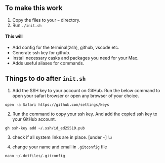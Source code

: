 ## To make this work
1. Copy the files to your `~` directory.
2. Run `./init.sh `

#### This will 
- Add config for the terminal(zsh), github, vscode etc.
- Generate ssh key for github.
- Install necessary casks and packages you need for your Mac.
- Adds useful aliases for commands.

## Things to do after `init.sh`
1. Add the SSH key to your account on GitHub. Run the below command to open your safari browser or open any browser of your choice.
```
open -a Safari https://github.com/settings/keys
``` 

2. Run the command to copy your ssh key. And add the copied ssh key to your GitHub account.
```
gh ssh-key add ~/.ssh/id_ed25519.pub
``` 

3. check if all system links are in place. [under `~`] `la` 

4. change your name and email in `.gitconfig` file
```
nano ~/.dotfiles/.gitconfig
```
